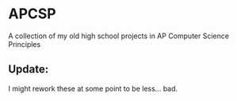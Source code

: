 # APCSP
A collection of my old high school projects in AP Computer Science Principles

## Update:
I might rework these at some point to be less... bad.
